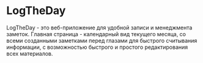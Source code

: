 # LogTheDay

LogTheDay - это веб-приложение для удобной записи и менеджмента заметок. Главная страница - календарный вид текущего месяца, со всеми созданными заметками перед глазами для быстрого считывания информации, с возможностью быстрого и простого редактирования всех материалов.
